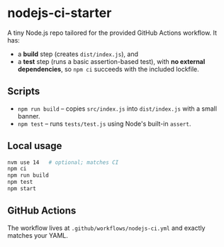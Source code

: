 # nodejs-ci-starter

A tiny Node.js repo tailored for the provided GitHub Actions workflow. It has:
- a **build** step (creates `dist/index.js`), and
- a **test** step (runs a basic assertion-based test),
with **no external dependencies**, so `npm ci` succeeds with the included lockfile.

## Scripts
- `npm run build` – copies `src/index.js` into `dist/index.js` with a small banner.
- `npm test` – runs `tests/test.js` using Node's built-in `assert`.

## Local usage
```bash
nvm use 14   # optional; matches CI
npm ci
npm run build
npm test
npm start
```

## GitHub Actions
The workflow lives at `.github/workflows/nodejs-ci.yml` and exactly matches your YAML.
